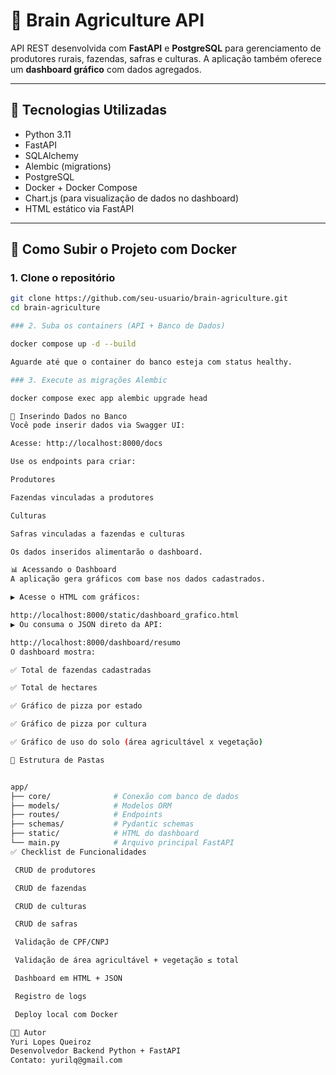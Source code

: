 # 🌾 Brain Agriculture API

API REST desenvolvida com **FastAPI** e **PostgreSQL** para gerenciamento de produtores rurais, fazendas, safras e culturas. A aplicação também oferece um **dashboard gráfico** com dados agregados.

---

## 🧱 Tecnologias Utilizadas

- Python 3.11
- FastAPI
- SQLAlchemy
- Alembic (migrations)
- PostgreSQL
- Docker + Docker Compose
- Chart.js (para visualização de dados no dashboard)
- HTML estático via FastAPI

---

## 🚀 Como Subir o Projeto com Docker

### 1. Clone o repositório

```bash
git clone https://github.com/seu-usuario/brain-agriculture.git
cd brain-agriculture

### 2. Suba os containers (API + Banco de Dados)

docker compose up -d --build

Aguarde até que o container do banco esteja com status healthy.

### 3. Execute as migrações Alembic

docker compose exec app alembic upgrade head

🧪 Inserindo Dados no Banco
Você pode inserir dados via Swagger UI:

Acesse: http://localhost:8000/docs

Use os endpoints para criar:

Produtores

Fazendas vinculadas a produtores

Culturas

Safras vinculadas a fazendas e culturas

Os dados inseridos alimentarão o dashboard.

📊 Acessando o Dashboard
A aplicação gera gráficos com base nos dados cadastrados.

▶️ Acesse o HTML com gráficos:

http://localhost:8000/static/dashboard_grafico.html
▶️ Ou consuma o JSON direto da API:

http://localhost:8000/dashboard/resumo
O dashboard mostra:

✅ Total de fazendas cadastradas

✅ Total de hectares

✅ Gráfico de pizza por estado

✅ Gráfico de pizza por cultura

✅ Gráfico de uso do solo (área agricultável x vegetação)

📂 Estrutura de Pastas


app/
├── core/              # Conexão com banco de dados
├── models/            # Modelos ORM
├── routes/            # Endpoints
├── schemas/           # Pydantic schemas
├── static/            # HTML do dashboard
└── main.py            # Arquivo principal FastAPI
✅ Checklist de Funcionalidades

 CRUD de produtores

 CRUD de fazendas

 CRUD de culturas

 CRUD de safras

 Validação de CPF/CNPJ

 Validação de área agricultável + vegetação ≤ total

 Dashboard em HTML + JSON

 Registro de logs

 Deploy local com Docker

👨‍💻 Autor
Yuri Lopes Queiroz
Desenvolvedor Backend Python + FastAPI
Contato: yurilq@gmail.com


